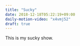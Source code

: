 ```yaml
---
title: "Sucky"
date: 2018-12-18T05:22:19+09:00
daily-motion-video: "x4vmj52"
draft: true
---
```


This is my sucky show.